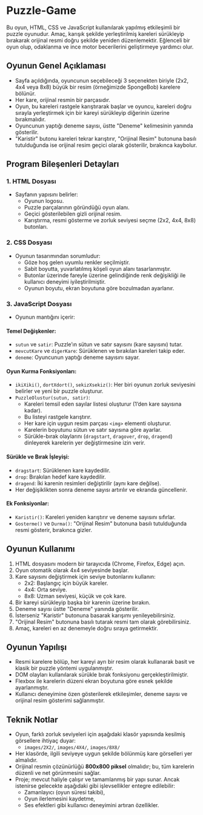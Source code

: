 # Puzzle-Game

Bu oyun, HTML, CSS ve JavaScript kullanılarak yapılmış etkileşimli bir puzzle oyunudur. Amaç, karışık şekilde yerleştirilmiş kareleri sürükleyip bırakarak orijinal resmi doğru şekilde yeniden düzenlemektir. Eğlenceli bir oyun olup, odaklanma ve ince motor becerilerini geliştirmeye yardımcı olur.

## Oyunun Genel Açıklaması
- Sayfa açıldığında, oyuncunun seçebileceği 3 seçenekten biriyle (2x2, 4x4 veya 8x8) büyük bir resim (örneğimizde SpongeBob) karelere bölünür.  
- Her kare, orijinal resmin bir parçasıdır.  
- Oyun, bu kareleri rastgele karıştırarak başlar ve oyuncu, kareleri doğru sırayla yerleştirmek için bir kareyi sürükleyip diğerinin üzerine bırakmalıdır.  
- Oyuncunun yaptığı deneme sayısı, üstte "Deneme" kelimesinin yanında gösterilir.  
- "Karistir" butonu kareleri tekrar karıştırır, "Orijinal Resim" butonuna basılı tutulduğunda ise orijinal resim geçici olarak gösterilir, bırakınca kaybolur.

## Program Bileşenleri Detayları

### 1. HTML Dosyası
- Sayfanın yapısını belirler:  
  - Oyunun logosu.  
  - Puzzle parçalarının göründüğü oyun alanı.  
  - Geçici gösterilebilen gizli orijinal resim.  
  - Karıştırma, resmi gösterme ve zorluk seviyesi seçme (2x2, 4x4, 8x8) butonları.

### 2. CSS Dosyası
- Oyunun tasarımından sorumludur:  
  - Göze hoş gelen uyumlu renkler seçilmiştir.  
  - Sabit boyutta, yuvarlatılmış köşeli oyun alanı tasarlanmıştır.  
  - Butonlar üzerinde fareyle üzerine gelindiğinde renk değişikliği ile kullanıcı deneyimi iyileştirilmiştir.  
  - Oyunun boyutu, ekran boyutuna göre bozulmadan ayarlanır.

### 3. JavaScript Dosyası
- Oyunun mantığını içerir:

#### Temel Değişkenler:
- `sutun` ve `satir`: Puzzle’ın sütun ve satır sayısını (kare sayısını) tutar.  
- `mevcutKare` ve `digerKare`: Sürüklenen ve bırakılan kareleri takip eder.  
- `deneme`: Oyuncunun yaptığı deneme sayısını sayar.

#### Oyun Kurma Fonksiyonları:
- `ikiXiki()`, `dortXdort()`, `sekizXsekiz()`: Her biri oyunun zorluk seviyesini belirler ve yeni bir puzzle oluşturur.  
- `PuzzleOlustur(sutun, satir)`:  
  - Kareleri temsil eden sayılar listesi oluşturur (1’den kare sayısına kadar).  
  - Bu listeyi rastgele karıştırır.  
  - Her kare için uygun resim parçası `<img>` elementi oluşturur.  
  - Karelerin boyutunu sütun ve satır sayısına göre ayarlar.  
  - Sürükle-bırak olaylarını (`dragstart`, `dragover`, `drop`, `dragend`) dinleyerek karelerin yer değiştirmesine izin verir.

#### Sürükle ve Bırak İşleyişi:
- `dragstart`: Sürüklenen kare kaydedilir.  
- `drop`: Bırakılan hedef kare kaydedilir.  
- `dragend`: İki karenin resimleri değiştirilir (aynı kare değilse).  
- Her değişiklikten sonra deneme sayısı artırılır ve ekranda güncellenir.

#### Ek Fonksiyonlar:
- `Karistir()`: Kareleri yeniden karıştırır ve deneme sayısını sıfırlar.  
- `Gosterme()` ve `Durma()`: "Orijinal Resim" butonuna basılı tutulduğunda resmi gösterir, bırakınca gizler.

## Oyunun Kullanımı
1. HTML dosyasını modern bir tarayıcıda (Chrome, Firefox, Edge) açın.  
2. Oyun otomatik olarak 4x4 seviyesinde başlar.  
3. Kare sayısını değiştirmek için seviye butonlarını kullanın:  
   - 2x2: Başlangıç için büyük kareler.  
   - 4x4: Orta seviye.  
   - 8x8: Uzman seviyesi, küçük ve çok kare.  
4. Bir kareyi sürükleyip başka bir karenin üzerine bırakın.  
5. Deneme sayısı üstte "Deneme" yanında gösterilir.  
6. İsterseniz "Karistir" butonuna basarak karışımı yenileyebilirsiniz.  
7. "Orijinal Resim" butonuna basılı tutarak resmi tam olarak görebilirsiniz.  
8. Amaç, kareleri en az denemeyle doğru sıraya getirmektir.

## Oyunun Yapılışı
- Resmi karelere bölüp, her kareyi ayrı bir resim olarak kullanarak basit ve klasik bir puzzle yöntemi uygulanmıştır.  
- DOM olayları kullanılarak sürükle bırak fonksiyonu gerçekleştirilmiştir.  
- Flexbox ile karelerin düzeni ekran boyutuna göre esnek şekilde ayarlanmıştır.  
- Kullanıcı deneyimine özen gösterilerek etkileşimler, deneme sayısı ve orijinal resim gösterimi sağlanmıştır.

## Teknik Notlar
- Oyun, farklı zorluk seviyeleri için aşağıdaki klasör yapısında kesilmiş görsellere ihtiyaç duyar:  
  - `images/2X2/`, `images/4X4/`, `images/8X8/`
- Her klasörde, ilgili seviyeye uygun şekilde bölünmüş kare görselleri yer almalıdır.
- Orijinal resmin çözünürlüğü **800x800 piksel** olmalıdır; bu, tüm karelerin düzenli ve net görünmesini sağlar.
- Proje; mevcut haliyle çalışır ve tamamlanmış bir yapı sunar. Ancak istenirse gelecekte aşağıdaki gibi işlevsellikler entegre edilebilir:
  - Zamanlayıcı (oyun süresi takibi),
  - Oyun ilerlemesini kaydetme,
  - Ses efektleri gibi kullanıcı deneyimini artıran özellikler.
